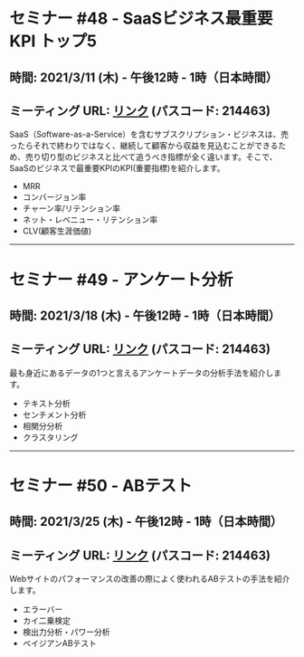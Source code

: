 # セミナー #48 - SaaSビジネス最重要KPI トップ5

## 時間: 2021/3/11 (木) - 午後12時 - 1時（日本時間）
## ミーティング URL: [リンク](https://us02web.zoom.us/j/331585134?pwd=VGVyeXBRWjFMT2hESFdhSU45Z2d0dz09) (パスコード: 214463)

SaaS（Software-as-a-Service）を含むサブスクリプション・ビジネスは、売ったらそれで終わりではなく、継続して顧客から収益を見込むことができるため、売り切り型のビジネスと比べて追うべき指標が全く違います。そこで、SaaSのビジネスで最重要KPIのKPI(重要指標)を紹介します。

- MRR
- コンバージョン率
- チャーン率/リテンション率
- ネット・レベニュー・リテンション率
- CLV(顧客生涯価値)

---

# セミナー #49 - アンケート分析

## 時間: 2021/3/18 (木) - 午後12時 - 1時（日本時間）
## ミーティング URL: [リンク](https://us02web.zoom.us/j/331585134?pwd=VGVyeXBRWjFMT2hESFdhSU45Z2d0dz09) (パスコード: 214463)

最も身近にあるデータの1つと言えるアンケートデータの分析手法を紹介します。

- テキスト分析
- センチメント分析
- 相関分分析
- クラスタリング

---

# セミナー #50 - ABテスト

## 時間: 2021/3/25 (木) - 午後12時 - 1時（日本時間）
## ミーティング URL: [リンク](https://us02web.zoom.us/j/331585134?pwd=VGVyeXBRWjFMT2hESFdhSU45Z2d0dz09) (パスコード: 214463)

Webサイトのパフォーマンスの改善の際によく使われるABテストの手法を紹介します。

- エラーバー
- カイ二乗検定
- 検出力分析・パワー分析
- ベイジアンABテスト
